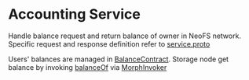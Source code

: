 # Accounting Service

Handle balance request and return balance of owner in NeoFS network. Specific request and response definition refer to [service.proto](https://github.com/neo-ngd/neofs-api-csharp/blob/master/src/Neo.FileStorage.API/accounting/service.proto)

Users' balances are managed in [BalanceContract](https://github.com/nspcc-dev/neofs-contract/blob/master/balance/balance_contract.go). Storage node get balance by invoking [balanceOf](https://github.com/nspcc-dev/neofs-contract/blob/63673a5e54f5716e47ede8d51969c17dccac51c1/balance/balance_contract.go#L121) via [MorphInvoker](../../../FileStorageBase/Invoker/Morph/MorphInvoker.cs)

